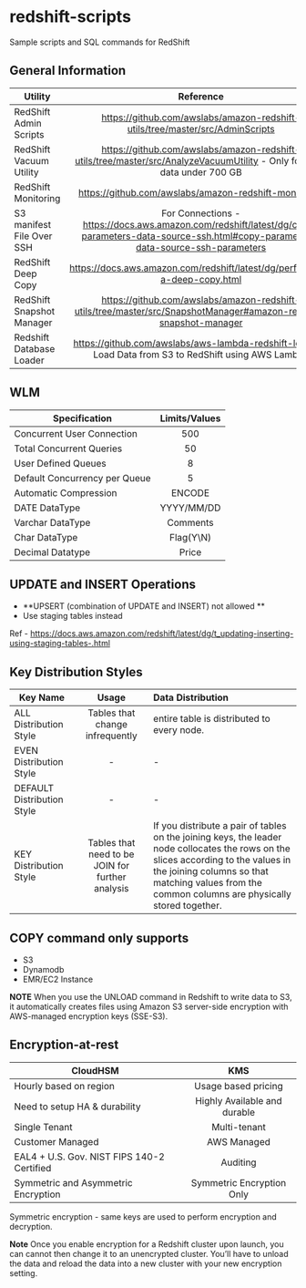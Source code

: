 # redshift-scripts
Sample scripts and SQL commands for RedShift

## General Information

| Utility   |      Reference      |
|----------|:-------------:|
| RedShift Admin Scripts |  https://github.com/awslabs/amazon-redshift-utils/tree/master/src/AdminScripts |
| RedShift Vacuum Utility | https://github.com/awslabs/amazon-redshift-utils/tree/master/src/AnalyzeVacuumUtility - Only for table data under 700 GB|
| RedShift Monitoring | https://github.com/awslabs/amazon-redshift-monitoring |
| S3 manifest File Over SSH | For Connections - https://docs.aws.amazon.com/redshift/latest/dg/copy-parameters-data-source-ssh.html#copy-parameters-data-source-ssh-parameters |
| RedShift Deep Copy | https://docs.aws.amazon.com/redshift/latest/dg/performing-a-deep-copy.html |
| RedShift Snapshot Manager | https://github.com/awslabs/amazon-redshift-utils/tree/master/src/SnapshotManager#amazon-redshift-snapshot-manager |
| Redshift Database Loader | https://github.com/awslabs/aws-lambda-redshift-loader - Load Data from S3 to RedShift using AWS Lambda |

## WLM

|  Specification  |      Limits/Values   |
|----------|:-------------:|
| Concurrent User Connection |  500 |
| Total Concurrent Queries | 50 |
| User Defined Queues | 8 |
| Default Concurrency per Queue | 5 |
| Automatic Compression | ENCODE |
| DATE DataType | YYYY/MM/DD |
| Varchar DataType | Comments |
| Char DataType| Flag(Y\N)|
| Decimal Datatype | Price |

## UPDATE and INSERT Operations

* **UPSERT (combination of UPDATE and INSERT) not allowed **
* Use staging tables instead

Ref - https://docs.aws.amazon.com/redshift/latest/dg/t_updating-inserting-using-staging-tables-.html

## Key Distribution Styles

| Key Name   |      Usage      |  Data Distribution |
|----------|:-------------:|:----------|
| ALL Distribution Style |  Tables that change infrequently | entire table is distributed to every node. |
| EVEN Distribution Style | - | - |
| DEFAULT Distribution Style | - | - |
| KEY Distribution Style | Tables that need to be JOIN for further analysis |  If you distribute a pair of tables on the joining keys, the leader node collocates the rows on the slices according to the values in the joining columns so that matching values from the common columns are physically stored together. | 

## COPY command only supports

* S3
* Dynamodb
* EMR/EC2 Instance

**NOTE**
When you use the UNLOAD command in Redshift to write data to S3, it automatically creates files using Amazon S3 server-side encryption with AWS-managed encryption keys (SSE-S3).

## Encryption-at-rest

| CloudHSM  |      KMS      |
|----------|:-------------:|
| Hourly based on region |  Usage based pricing |
| Need to setup HA & durability | Highly Available and durable |
| Single Tenant | Multi-tenant |
| Customer Managed | AWS Managed |
| EAL4 + U.S. Gov. NIST FIPS 140-2 Certified | Auditing |
| Symmetric and Asymmetric Encryption | Symmetric Encryption Only |

Symmetric encryption - same keys are used to perform encryption and decryption.

**Note**
Once you enable encryption for a Redshift cluster upon launch, you can cannot then change it to an unencrypted cluster. You’ll have to unload the data and reload the data into a new cluster with your new encryption setting.

